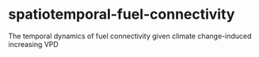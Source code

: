 # spatiotemporal-fuel-connectivity
The temporal dynamics of fuel connectivity given climate change-induced increasing VPD
